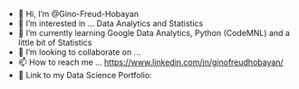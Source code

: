 - 👋 Hi, I’m @Gino-Freud-Hobayan
- 👀 I’m interested in ... Data Analytics and Statistics
- 🌱 I’m currently learning Google Data Analytics, Python (CodeMNL) and a little bit of Statistics
- 💞️ I’m looking to collaborate on ...
- 📫 How to reach me ... https://www.linkedin.com/in/ginofreudhobayan/
- 💼 Link to my Data Science Portfolio: 



<!---
Gino-Freud-Hobayan/Gino-Freud-Hobayan is a ✨ special ✨ repository because its `README.md` (this file) appears on your GitHub profile.
You can click the Preview link to take a look at your changes.
--->

